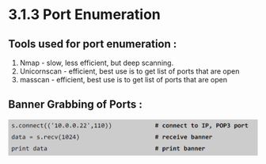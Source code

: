 # 3.1.3 Port Enumeration

## Tools used for port enumeration :

1. Nmap - slow, less efficient, but deep scanning.
2. Unicornscan - efficient, best use is to get list of ports that are open
3. masscan - efficient, best use is to get list of ports that are open

## Banner Grabbing of Ports :

![](../../../../.gitbook/assets/image%20%2860%29.png)



